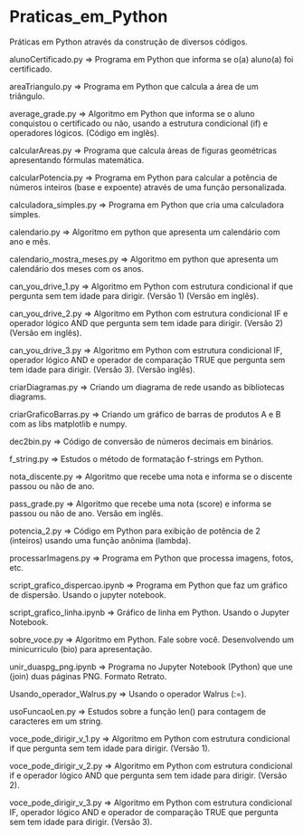 # Praticas_em_Python

Práticas em Python através da construção de diversos códigos.

alunoCertificado.py => Programa em Python que informa se o(a) aluno(a) foi certificado.

areaTriangulo.py => Programa em Python que calcula a área de um triângulo.

average_grade.py => Algoritmo em Python que informa se o aluno conquistou o certificado ou não, usando a estrutura condicional (if) e operadores lógicos. (Código em inglês).

calcularAreas.py => Programa que calcula áreas de figuras geométricas apresentando fórmulas matemática.

calcularPotencia.py => Programa em Python para calcular a potência de números inteiros (base e expoente) através de uma função personalizada.

calculadora_simples.py => Programa em Python que cria uma calculadora simples.

calendario.py => Algoritmo em python que apresenta um calendário com ano e mês.

calendario_mostra_meses.py => Algoritmo em python que apresenta um calendário dos meses com os anos.

can_you_drive_1.py => Algoritmo em Python com estrutura condicional if que pergunta sem tem idade para dirigir. (Versão 1) (Versão em inglês).

can_you_drive_2.py => Algoritmo em Python com estrutura condicional IF e operador lógico AND que pergunta sem tem idade para dirigir. (Versão 2) (Versão em inglês).

can_you_drive_3.py => Algoritmo em Python com estrutura condicional IF, operador lógico AND e operador de comparação TRUE que pergunta sem tem idade para dirigir. (Versão 3). (Versão inglês).

criarDiagramas.py => Criando um diagrama de rede usando as bibliotecas diagrams.

criarGraficoBarras.py => Criando um gráfico de barras de produtos A e B com as libs matplotlib e numpy.

dec2bin.py => Código de conversão de números decimais em binários.

f_string.py => Estudos o método de formatação f-strings em Python.

nota_discente.py => Algoritmo que recebe uma nota e informa se o discente passou ou não de ano.

pass_grade.py => Algoritmo que recebe uma nota (score) e informa se passou ou não de ano. Versão em inglês.

potencia_2.py => Código em Python para exibição de potência de 2 (inteiros) usando uma função anônima (lambda).

processarImagens.py => Programa em Python que processa imagens, fotos, etc.

script_grafico_dispercao.ipynb => Programa em Python que faz um gráfico de dispersão. Usando o jupyter notebook.

script_grafico_linha.ipynb => Gráfico de linha em Python. Usando o Jupyter Notebook.

sobre_voce.py => Algoritmo em Python. Fale sobre você. Desenvolvendo um minicurriculo (bio) para apresentação.

unir_duaspg_png.ipynb => Programa no Jupyter Notebook (Python) que une (join) duas páginas PNG. Formato Retrato.

Usando_operador_Walrus.py => Usando o operador Walrus (:=).

usoFuncaoLen.py => Estudos sobre a função len() para contagem de caracteres em um string.

voce_pode_dirigir_v_1.py => Algoritmo em Python com estrutura condicional if que pergunta sem tem idade para dirigir. (Versão 1).

voce_pode_dirigir_v_2.py => Algoritmo em Python com estrutura condicional if e operador lógico AND que pergunta sem tem idade para dirigir. (Versão 2).

voce_pode_dirigir_v_3.py => Algoritmo em Python com estrutura condicional IF, operador lógico AND e  operador de comparação TRUE que pergunta sem tem idade para dirigir. (Versão 3).


